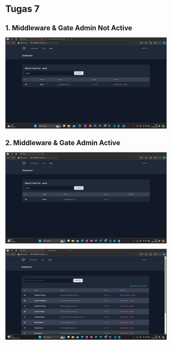 # Tugas 7

## 1. Middleware & Gate Admin Not Active

![Alt text](screenshot/tugas7/7.1.png)

## 2. Middleware & Gate Admin Active

![Alt text](screenshot/tugas7/5.3.png)

![Alt text](screenshot/tugas7/6.6.png)
